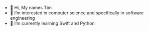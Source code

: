 - 👋 Hi, My names Tim
- 👀 I’m interested in computer science and specifically in software engineering 
- 🌱 I’m currently learning Swift and Python

<!---
TheKeilMen/TheKeilMen is a ✨ special ✨ repository because its `README.md` (this file) appears on your GitHub profile.
You can click the Preview link to take a look at your changes.
--->
